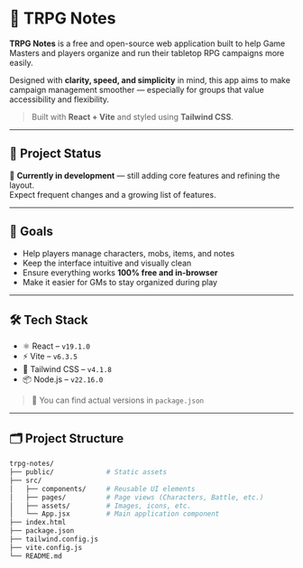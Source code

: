 # 📝 TRPG Notes

**TRPG Notes** is a free and open-source web application built to help Game Masters and players organize and run their tabletop RPG campaigns more easily.

Designed with **clarity, speed, and simplicity** in mind, this app aims to make campaign management smoother — especially for groups that value accessibility and flexibility.

> Built with **React + Vite** and styled using **Tailwind CSS**.

---

## 📌 Project Status

🚧 **Currently in development** — still adding core features and refining the layout.  
Expect frequent changes and a growing list of features.

---

## 🌟 Goals

- Help players manage characters, mobs, items, and notes
- Keep the interface intuitive and visually clean
- Ensure everything works **100% free and in-browser**
- Make it easier for GMs to stay organized during play

---

## 🛠️ Tech Stack

- ⚛️ React – `v19.1.0`
- ⚡ Vite – `v6.3.5`
- 🎨 Tailwind CSS – `v4.1.8`
- 📦 Node.js – `v22.16.0`

> 🔧 You can find actual versions in `package.json`

---

## 🗂️ Project Structure

```bash
trpg-notes/
├── public/             # Static assets
├── src/
│   ├── components/     # Reusable UI elements
│   ├── pages/          # Page views (Characters, Battle, etc.)
│   ├── assets/         # Images, icons, etc.
│   └── App.jsx         # Main application component
├── index.html
├── package.json
├── tailwind.config.js
├── vite.config.js
└── README.md
```
